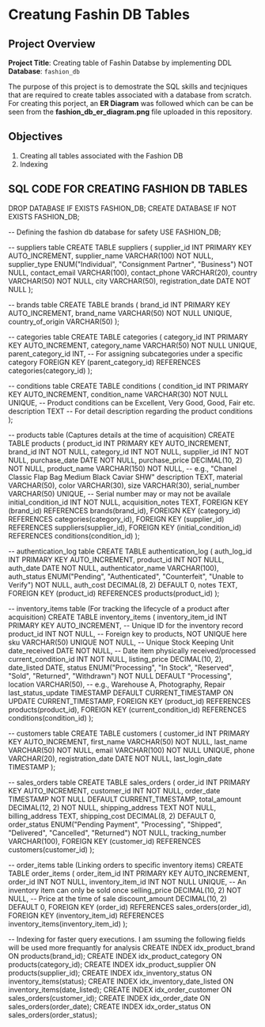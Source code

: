 # Creatung Fashin DB Tables

## Project Overview

**Project Title**: Creating table of Fashin Databse by implementing DDL 
**Database**: `fashion_db`

The purpose of this project is to demostrate the SQL skills and tecjniques that are required to create tables associated with a database from scratch. For creating this porject, an **ER Diagram** was followed which can be can be seen from the **fashion_db_er_diagram.png** file uploaded in this repository.

## Objectives

1. Creating all tables associated with the Fashion DB
2. Indexing 

## SQL CODE FOR CREATING FASHION DB TABLES

DROP DATABASE IF EXISTS FASHION_DB;
CREATE DATABASE IF NOT EXISTS FASHION_DB; 

-- Defining the fashion db database for safety
USE FASHION_DB; 

-- suppliers table
CREATE TABLE suppliers (
    supplier_id INT PRIMARY KEY AUTO_INCREMENT,
    supplier_name VARCHAR(100) NOT NULL,
    supplier_type ENUM("Individual", "Consignment Partner", "Business") NOT NULL,
    contact_email VARCHAR(100),
    contact_phone VARCHAR(20),
    country VARCHAR(50) NOT NULL,
    city VARCHAR(50),
    registration_date DATE NOT NULL
);

-- brands table
CREATE TABLE brands (
    brand_id INT PRIMARY KEY AUTO_INCREMENT,
    brand_name VARCHAR(50) NOT NULL UNIQUE,
    country_of_origin VARCHAR(50)
);

-- categories table
CREATE TABLE categories (
    category_id INT PRIMARY KEY AUTO_INCREMENT,
    category_name VARCHAR(50) NOT NULL UNIQUE,
    parent_category_id INT, -- For assigning subcategories under a specific category
    FOREIGN KEY (parent_category_id) REFERENCES categories(category_id)
);

-- conditions table
CREATE TABLE conditions (
    condition_id INT PRIMARY KEY AUTO_INCREMENT,
    condition_name VARCHAR(30) NOT NULL UNIQUE, -- Product conditions can be  Excellent, Very Good, Good, Fair etc.
    description TEXT -- For detail description regarding the product conditions
);

-- products table (Captures details at the time of acquisition)
CREATE TABLE products (
    product_id INT PRIMARY KEY AUTO_INCREMENT,
    brand_id INT NOT NULL,
    category_id INT NOT NULL,
    supplier_id INT NOT NULL,
    purchase_date DATE NOT NULL,
    purchase_price DECIMAL(10, 2) NOT NULL,
    product_name VARCHAR(150) NOT NULL, -- e.g., "Chanel Classic Flap Bag Medium Black Caviar SHW"
    description TEXT,
    material VARCHAR(50),
    color VARCHAR(30),
    size VARCHAR(30),
    serial_number VARCHAR(50) UNIQUE, -- Serial number may or may not be availale
    initial_condition_id INT NOT NULL,
    acquisition_notes TEXT,
    FOREIGN KEY (brand_id) REFERENCES brands(brand_id),
    FOREIGN KEY (category_id) REFERENCES categories(category_id),
    FOREIGN KEY (supplier_id) REFERENCES suppliers(supplier_id),
    FOREIGN KEY (initial_condition_id) REFERENCES conditions(condition_id)
);

-- authentication_log table
CREATE TABLE authentication_log (
    auth_log_id INT PRIMARY KEY AUTO_INCREMENT,
    product_id INT NOT NULL,
    auth_date DATE NOT NULL,
    authenticator_name VARCHAR(100),
    auth_status ENUM("Pending", "Authenticated", "Counterfeit", "Unable to Verify") NOT NULL,
    auth_cost DECIMAL(8, 2) DEFAULT 0,
    notes TEXT,
    FOREIGN KEY (product_id) REFERENCES products(product_id)
);

-- inventory_items table (For tracking the lifecycle of a product after acquisition)
CREATE TABLE inventory_items (
    inventory_item_id INT PRIMARY KEY AUTO_INCREMENT, -- Unique ID for the inventory record
    product_id INT NOT NULL, -- Foreign key to products, NOT UNIQUE here
    sku VARCHAR(50) UNIQUE NOT NULL, -- Unique Stock Keeping Unit
    date_received DATE NOT NULL, -- Date item physically received/processed
    current_condition_id INT NOT NULL,
    listing_price DECIMAL(10, 2),
    date_listed DATE,
    status ENUM("Processing", "In Stock", "Reserved", "Sold", "Returned", "Withdrawn") NOT NULL DEFAULT "Processing",
    location VARCHAR(50), -- e.g., Warehouse A, Photography, Repair
    last_status_update TIMESTAMP DEFAULT CURRENT_TIMESTAMP ON UPDATE CURRENT_TIMESTAMP,
    FOREIGN KEY (product_id) REFERENCES products(product_id),
    FOREIGN KEY (current_condition_id) REFERENCES conditions(condition_id)
);

-- customers table
CREATE TABLE customers (
    customer_id INT PRIMARY KEY AUTO_INCREMENT,
    first_name VARCHAR(50) NOT NULL,
    last_name VARCHAR(50) NOT NULL,
    email VARCHAR(100) NOT NULL UNIQUE,
    phone VARCHAR(20),
    registration_date DATE NOT NULL,
    last_login_date TIMESTAMP
);

-- sales_orders table
CREATE TABLE sales_orders (
    order_id INT PRIMARY KEY AUTO_INCREMENT,
    customer_id INT NOT NULL,
    order_date TIMESTAMP NOT NULL DEFAULT CURRENT_TIMESTAMP,
    total_amount DECIMAL(12, 2) NOT NULL,
    shipping_address TEXT NOT NULL,
    billing_address TEXT,
    shipping_cost DECIMAL(8, 2) DEFAULT 0,
    order_status ENUM("Pending Payment", "Processing", "Shipped", "Delivered", "Cancelled", "Returned") NOT NULL,
    tracking_number VARCHAR(100),
    FOREIGN KEY (customer_id) REFERENCES customers(customer_id)
);

-- order_items table (Linking orders to specific inventory items)
CREATE TABLE order_items (
    order_item_id INT PRIMARY KEY AUTO_INCREMENT,
    order_id INT NOT NULL,
    inventory_item_id INT NOT NULL UNIQUE, -- An inventory item can only be sold once
    selling_price DECIMAL(10, 2) NOT NULL, -- Price at the time of sale
    discount_amount DECIMAL(10, 2) DEFAULT 0,
    FOREIGN KEY (order_id) REFERENCES sales_orders(order_id),
    FOREIGN KEY (inventory_item_id) REFERENCES inventory_items(inventory_item_id)
);

-- Indexing for faster query executions. I am ssuming the following fields will be used more frequantly for analysis
CREATE INDEX idx_product_brand ON products(brand_id);
CREATE INDEX idx_product_category ON products(category_id);
CREATE INDEX idx_product_supplier ON products(supplier_id);
CREATE INDEX idx_inventory_status ON inventory_items(status);
CREATE INDEX idx_inventory_date_listed ON inventory_items(date_listed);
CREATE INDEX idx_order_customer ON sales_orders(customer_id);
CREATE INDEX idx_order_date ON sales_orders(order_date);
CREATE INDEX idx_order_status ON sales_orders(order_status);
